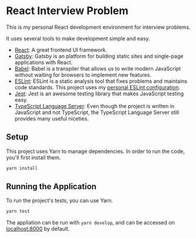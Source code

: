 # React Interview Problem

This is my personal React development environment for interview problems.

It uses several tools to make development simple and easy.

* [React](https://reactjs.org/): A great frontend UI framework.
* [Gatsby](https://www.gatsbyjs.com/): Gatsby is an platform for building static sites and
  single-page applications with React.
* [Babel](https://babeljs.io/): Babel is a transpiler that allows us to write modern JavaScript
  without waiting for browsers to implement new features.
* [ESLint](https://eslint.org/): ESLint is a static analysis tool that fixes problems and maintains
  code standards. This project uses my [personal ESLint configuration](https://bit.ly/3nTK58a).
* [Jest](https://jestjs.io/): Jest is an awesome testing library that makes JavaScript testing easy.
* [TypeScript Language Server](https://bit.ly/3rH7bkK): Even though the project is written in
  JavaScript and not TypeScript, the TypeScript Language Server still provides many useful
  niceties.

## Setup

This project uses Yarn to manage dependencies. In order to run the code, you'll first install them.

``` bash
yarn install
```

## Running the Application

To run the project's tests, you can use Yarn.

``` bash
yarn test
```

The appliation can be run with `yarn develop`, and can be accessed on
[localhost:8000](http://localhost:8000) by default.
